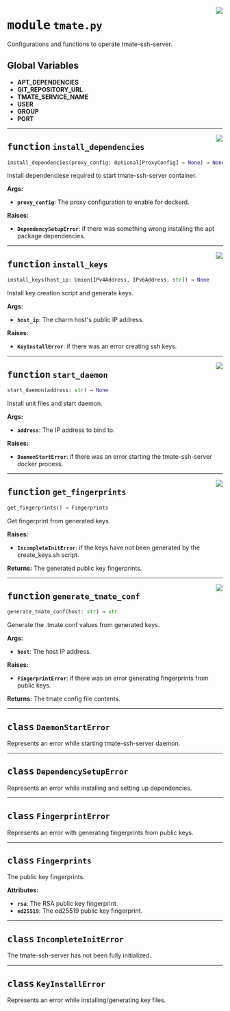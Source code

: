 <!-- markdownlint-disable -->

<a href="../src/tmate.py#L0"><img align="right" style="float:right;" src="https://img.shields.io/badge/-source-cccccc?style=flat-square"></a>

# <kbd>module</kbd> `tmate.py`
Configurations and functions to operate tmate-ssh-server. 

**Global Variables**
---------------
- **APT_DEPENDENCIES**
- **GIT_REPOSITORY_URL**
- **TMATE_SERVICE_NAME**
- **USER**
- **GROUP**
- **PORT**

---

<a href="../src/tmate.py#L64"><img align="right" style="float:right;" src="https://img.shields.io/badge/-source-cccccc?style=flat-square"></a>

## <kbd>function</kbd> `install_dependencies`

```python
install_dependencies(proxy_config: Optional[ProxyConfig] = None) → None
```

Install dependenciese required to start tmate-ssh-server container. 



**Args:**
 
 - <b>`proxy_config`</b>:  The proxy configuration to enable for dockerd. 



**Raises:**
 
 - <b>`DependencySetupError`</b>:  if there was something wrong installing the apt package  dependencies. 


---

<a href="../src/tmate.py#L99"><img align="right" style="float:right;" src="https://img.shields.io/badge/-source-cccccc?style=flat-square"></a>

## <kbd>function</kbd> `install_keys`

```python
install_keys(host_ip: Union[IPv4Address, IPv6Address, str]) → None
```

Install key creation script and generate keys. 



**Args:**
 
 - <b>`host_ip`</b>:  The charm host's public IP address. 



**Raises:**
 
 - <b>`KeyInstallError`</b>:  if there was an error creating ssh keys. 


---

<a href="../src/tmate.py#L124"><img align="right" style="float:right;" src="https://img.shields.io/badge/-source-cccccc?style=flat-square"></a>

## <kbd>function</kbd> `start_daemon`

```python
start_daemon(address: str) → None
```

Install unit files and start daemon. 



**Args:**
 
 - <b>`address`</b>:  The IP address to bind to. 



**Raises:**
 
 - <b>`DaemonStartError`</b>:  if there was an error starting the tmate-ssh-server docker process. 


---

<a href="../src/tmate.py#L178"><img align="right" style="float:right;" src="https://img.shields.io/badge/-source-cccccc?style=flat-square"></a>

## <kbd>function</kbd> `get_fingerprints`

```python
get_fingerprints() → Fingerprints
```

Get fingerprint from generated keys. 



**Raises:**
 
 - <b>`IncompleteInitError`</b>:  if the keys have not been generated by the create_keys.sh script. 



**Returns:**
 The generated public key fingerprints. 


---

<a href="../src/tmate.py#L202"><img align="right" style="float:right;" src="https://img.shields.io/badge/-source-cccccc?style=flat-square"></a>

## <kbd>function</kbd> `generate_tmate_conf`

```python
generate_tmate_conf(host: str) → str
```

Generate the .tmate.conf values from generated keys. 



**Args:**
 
 - <b>`host`</b>:  The host IP address. 



**Raises:**
 
 - <b>`FingerprintError`</b>:  if there was an error generating fingerprints from public keys. 



**Returns:**
 The tmate config file contents. 


---

## <kbd>class</kbd> `DaemonStartError`
Represents an error while starting tmate-ssh-server daemon. 





---

## <kbd>class</kbd> `DependencySetupError`
Represents an error while installing and setting up dependencies. 





---

## <kbd>class</kbd> `FingerprintError`
Represents an error with generating fingerprints from public keys. 





---

## <kbd>class</kbd> `Fingerprints`
The public key fingerprints. 



**Attributes:**
 
 - <b>`rsa`</b>:  The RSA public key fingerprint. 
 - <b>`ed25519`</b>:  The ed25519 public key fingerprint. 





---

## <kbd>class</kbd> `IncompleteInitError`
The tmate-ssh-server has not been fully initialized. 





---

## <kbd>class</kbd> `KeyInstallError`
Represents an error while installing/generating key files. 






